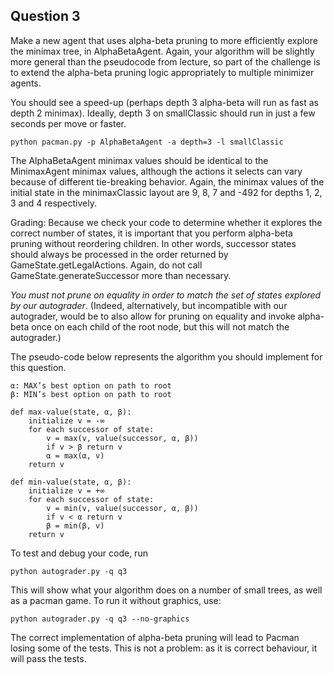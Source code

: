 ## Question 3

Make a new agent that uses alpha-beta pruning to more efficiently explore the minimax tree, in AlphaBetaAgent. Again, your algorithm will be slightly more general than the pseudocode from lecture, so part of the challenge is to extend the alpha-beta pruning logic appropriately to multiple minimizer agents.

You should see a speed-up (perhaps depth 3 alpha-beta will run as fast as depth 2 minimax). Ideally, depth 3 on smallClassic should run in just a few seconds per move or faster.

```
python pacman.py -p AlphaBetaAgent -a depth=3 -l smallClassic
```

The AlphaBetaAgent minimax values should be identical to the MinimaxAgent minimax values, although the actions it selects can vary because of different tie-breaking behavior. Again, the minimax values of the initial state in the minimaxClassic layout are 9, 8, 7 and -492 for depths 1, 2, 3 and 4 respectively.

Grading: Because we check your code to determine whether it explores the correct number of states, it is important that you perform alpha-beta pruning without reordering children. In other words, successor states should always be processed in the order returned by GameState.getLegalActions. Again, do not call GameState.generateSuccessor more than necessary.

_You must not prune on equality in order to match the set of states explored by our autograder_. (Indeed, alternatively, but incompatible with our autograder, would be to also allow for pruning on equality and invoke alpha-beta once on each child of the root node, but this will not match the autograder.)

The pseudo-code below represents the algorithm you should implement for this question.

```
α: MAX’s best option on path to root
β: MIN’s best option on path to root

def max-value(state, α, β):
    initialize v = -∞
    for each successor of state:
        v = max(v, value(successor, α, β))
        if v > β return v
        α = max(α, v)
    return v

def min-value(state, α, β):
    initialize v = +∞
    for each successor of state:
        v = min(v, value(successor, α, β))
        if v < α return v
        β = min(β, v)
    return v
```

To test and debug your code, run

```
python autograder.py -q q3
```

This will show what your algorithm does on a number of small trees, as well as a pacman game. To run it without graphics, use:

```
python autograder.py -q q3 --no-graphics
```

The correct implementation of alpha-beta pruning will lead to Pacman losing some of the tests. This is not a problem: as it is correct behaviour, it will pass the tests.
